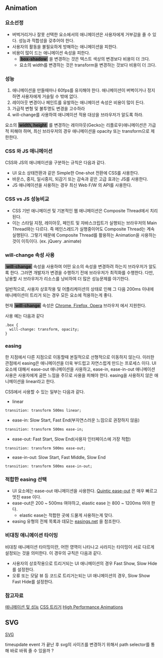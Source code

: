 ## Animation

### __요소선정__
- 버벅거리거나 잘못 선택한 요소에서의 애니메이션은 사용자에게 거부감을 줄 수 있다. 성능과 적합성을 갖추어야 한다.
- 사용자의 활동을 불필요하게 방해하는 애니메이션을 피한다.
- 비용이 많이 드는 애니메이션 속성을 피한다. 
    - <span style="background-color:gray;">&nbsp;**box-shadow**&nbsp;</span> 을 변경하는 것은 텍스트 색상의 변경보다 비용이 더 크다.
    - 요소의 width를 변경하는 것은 transform을 변경하는 것보다 비용이 더 크다.

### __성능__
1. 애니메이션을 만들때마나 60fps를 유지해야 한다. 애니메이션이 버벅이거나 정지하면 사용자에게 거슬릴 수 밖에 없다. 
1. 레이아웃 변경이나 페인트를 유발하는 애니메이션 속성은 비용이 많이 든다. 
1. 가급적 변형 및 불투명도 변경을 고수하라
1. will-change를 사용하여 애니메이션 적용 대상을 브라우저가 알도록 하라.

요소의  <span style="background-color:gray;">&nbsp;**width, height**&nbsp;</span> 를 변경하는 레이아웃(Gecko는 리플로우)애니메이션은 가급적 피해야 하며, 최신 브라우저의 경우 애니메이션을 opacity 또는 transform으로 제한한다. 

### CSS 와 JS 애니메이션
CSS와 JS의 애니메이션을 구분하는 규칙은 다음과 같다.
- UI 요소 상태전환과 같은 Simple한 One-shot 전환에 CSS를 사용한다. 
- 바운스, 중지, 일시중지, 되감기 또는 감속과 같은 고급 효과는 JS를 사용한다. 
- JS 애니메이션을 사용하는 경우 최신 Web F/W 의 API를 사용한다. 

### CSS vs JS 성능비교
- CSS 기반 애니메이션 및 기본적인 웹 애니메이션은 Composite Thread에서 치리된다. 
- 이는 스타일 지정, 레이아웃, 페인트 및 자바스크립트가 실행되는 브라우저의 Main Thread와는 다르다. 즉 메인스레드가 실행중이어도 Composite Thread는 계속 실행된다. 그렇기 때문에 Composite Thread를 활용하는 Animation을 사용하는 것이 이득이다. (ex. jQuery .animate)

### will-change 속성 사용
<span style="background-color:gray;">&nbsp;**will-change**&nbsp;</span> 속성을 사용하여 어떤 요소의 속성을 변경하려 하는지 브라우저가 알도록 한다. 그러면 개발자가 변경을 수행하기 전에 브라우저가 최적화를 수행한다. 다만, 남용할 시 브라우저가 리소스를 낭비하여 더 많은 성능문제를 야기한다. 

일반적으로, 사용자 상호작용 및 어플리케이션의 상태로 인해 그 다음 200ms 이내에 애니메이션이 트리거 되는 경우 모든 요소에 적용하는게 좋다. 

현재 <span style="background-color:gray;">&nbsp;**will-change**&nbsp;</span> 속성은 [Chrome, Firefox, Opera](https://caniuse.com/#feat=will-change) 브라우저 에서 지원한다.

사용 예는 다음과 같다
~~~
.box {
  will-change: transform, opacity;
}
~~~

### easing
한 지점에서 다른 지점으로 이동할때 본질적으로 선형적으로 이동하지 않는다. 이러한 관점에서 easing은 애니메이션을 더욱 부드럽고 자연스럽게 만드는 프로세스 이다. UI 요소에 대해서 ease-out 애니메이션을 사용하고, ease-in, ease-in-out 애니메이션 사용은 사용자에게 굼뜬 느낌을 주므로 사용을 피해야 한다. 
easing을 사용하지 않은 애니메이션을 linear라고 한다. 

CSS에서 사용할 수 있는 일부는 다음과 같다.
- linear
~~~
transition: transform 500ms linear;
~~~
- ease-in: Slow Start, Fast End(부자연스러운 느낌으로 권장하지 않음)
~~~
transition: transform 500ms ease-in;
~~~
- ease-out: Fast Start, Slow End(사용자 인터페이스에 가장 적합)
~~~
transition: transform 500ms ease-out;
~~~
- ease-in-out: Slow Start, Fast Middle, Slow End
~~~
transition: transform 500ms ease-in-out;
~~~

### 적합한 easing 선택
- UI 요소에는 ease-out 애니메이션을 사용한다. [Quintic ease-out](http://easings.net/ko#easeOutQuint) 은 매우 빠르고 멋진 ease 이다.
- ease-out은 200 ~ 500ms 여야하고, elastic ease 는 800 ~ 1200ms 여야 한다. 
    - elastic ease는 적합한 곳에 드물게 사용하는게 맞다. 
- easing 유형의 전체 목록과 데모는 [easings.net](http://easings.net/ko) 을 참조한다.

### 비대칭 애니메이션 타이밍
비대칭 애니메이션 타이밍이란, 어떤 영역이 나타나고 사라지는 타이밍이 서로 다르게 설정되는 것을 의미한다. 
이 경우의 규칙은 다음과 같다. 
- 사용자의 상호작용으로 트리거되는 UI 애니메이션의 경우 Fast Show, Slow Hide를 설정한다. 
- 오류 또는 모달 뷰 등 코드로 트리거는되는 UI 애니메이션의 경우, Slow Show Fast Hide를 설정한다.




### 참고자료
[애니메이션 및 성능](https://developers.google.com/web/fundamentals/design-and-ux/animations/animations-and-performance)
[CSS 트리거](https://csstriggers.com/)
[High Performance Animations](https://www.html5rocks.com/en/tutorials/speed/high-performance-animations/)

## SVG <path>

[SVG <path>](https://www.w3schools.com/graphics/svg_path.asp)

timeupdate event 가 끝난 후 svg의 사이즈를 변경하기 위해서 path selector를 통해 바로 바꿔 줄 수 있을까 ?
